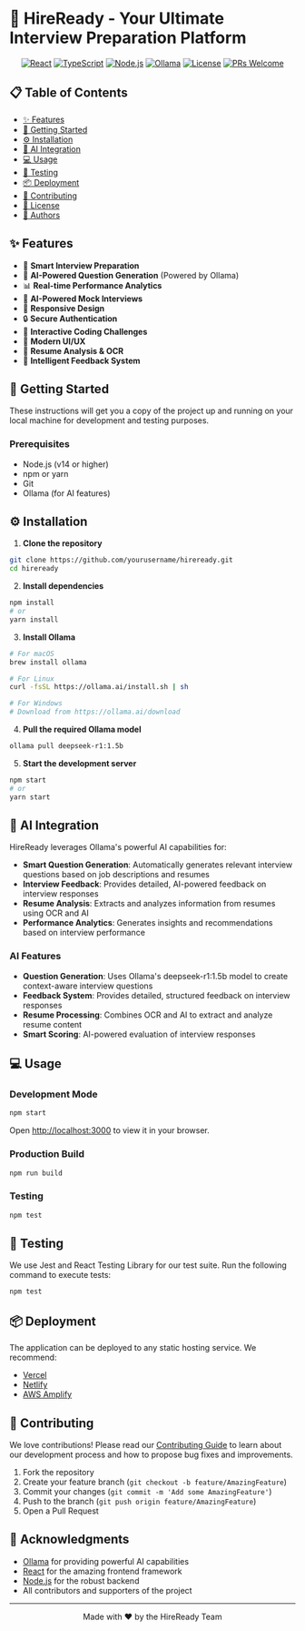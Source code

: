 # 🚀 HireReady - Your Ultimate Interview Preparation Platform

<div align="center">

[![React](https://img.shields.io/badge/React-20232A?style=for-the-badge&logo=react&logoColor=61DAFB)](https://reactjs.org/)
[![TypeScript](https://img.shields.io/badge/TypeScript-007ACC?style=for-the-badge&logo=typescript&logoColor=white)](https://www.typescriptlang.org/)
[![Node.js](https://img.shields.io/badge/Node.js-43853D?style=for-the-badge&logo=node.js&logoColor=white)](https://nodejs.org/)
[![Ollama](https://img.shields.io/badge/Ollama-FF6B6B?style=for-the-badge&logo=ollama&logoColor=white)](https://ollama.ai)
[![License](https://img.shields.io/badge/License-MIT-blue.svg)](https://opensource.org/licenses/MIT)
[![PRs Welcome](https://img.shields.io/badge/PRs-welcome-brightgreen.svg?style=flat-square)](http://makeapullrequest.com)

</div>

## 📋 Table of Contents
- [✨ Features](#-features)
- [🚀 Getting Started](#-getting-started)
- [⚙️ Installation](#️-installation)
- [🤖 AI Integration](#-ai-integration)
- [💻 Usage](#-usage)
- [🧪 Testing](#-testing)
- [📦 Deployment](#-deployment)
- [🤝 Contributing](#-contributing)
- [📄 License](#-license)
- [👥 Authors](#-authors)

## ✨ Features

- 🎯 **Smart Interview Preparation**
- 🤖 **AI-Powered Question Generation** (Powered by Ollama)
- 📊 **Real-time Performance Analytics**
- 🎤 **AI-Powered Mock Interviews**
- 📱 **Responsive Design**
- 🔒 **Secure Authentication**
- 📝 **Interactive Coding Challenges**
- 🎨 **Modern UI/UX**
- 📄 **Resume Analysis & OCR**
- 💬 **Intelligent Feedback System**

## 🚀 Getting Started

These instructions will get you a copy of the project up and running on your local machine for development and testing purposes.

### Prerequisites

- Node.js (v14 or higher)
- npm or yarn
- Git
- Ollama (for AI features)

## ⚙️ Installation

1. **Clone the repository**
```bash
git clone https://github.com/yourusername/hireready.git
cd hireready
```

2. **Install dependencies**
```bash
npm install
# or
yarn install
```

3. **Install Ollama**
```bash
# For macOS
brew install ollama

# For Linux
curl -fsSL https://ollama.ai/install.sh | sh

# For Windows
# Download from https://ollama.ai/download
```

4. **Pull the required Ollama model**
```bash
ollama pull deepseek-r1:1.5b
```

5. **Start the development server**
```bash
npm start
# or
yarn start
```

## 🤖 AI Integration

HireReady leverages Ollama's powerful AI capabilities for:

- **Smart Question Generation**: Automatically generates relevant interview questions based on job descriptions and resumes
- **Interview Feedback**: Provides detailed, AI-powered feedback on interview responses
- **Resume Analysis**: Extracts and analyzes information from resumes using OCR and AI
- **Performance Analytics**: Generates insights and recommendations based on interview performance

### AI Features

- **Question Generation**: Uses Ollama's deepseek-r1:1.5b model to create context-aware interview questions
- **Feedback System**: Provides detailed, structured feedback on interview responses
- **Resume Processing**: Combines OCR and AI to extract and analyze resume content
- **Smart Scoring**: AI-powered evaluation of interview responses

## 💻 Usage

### Development Mode
```bash
npm start
```
Open [http://localhost:3000](http://localhost:3000) to view it in your browser.

### Production Build
```bash
npm run build
```

### Testing
```bash
npm test
```

## 🧪 Testing

We use Jest and React Testing Library for our test suite. Run the following command to execute tests:

```bash
npm test
```

## 📦 Deployment

The application can be deployed to any static hosting service. We recommend:

- [Vercel](https://vercel.com)
- [Netlify](https://www.netlify.com)
- [AWS Amplify](https://aws.amazon.com/amplify/)

## 🤝 Contributing

We love contributions! Please read our [Contributing Guide](CONTRIBUTING.md) to learn about our development process and how to propose bug fixes and improvements.

1. Fork the repository
2. Create your feature branch (`git checkout -b feature/AmazingFeature`)
3. Commit your changes (`git commit -m 'Add some AmazingFeature'`)
4. Push to the branch (`git push origin feature/AmazingFeature`)
5. Open a Pull Request

## 🙏 Acknowledgments

- [Ollama](https://ollama.ai) for providing powerful AI capabilities
- [React](https://reactjs.org) for the amazing frontend framework
- [Node.js](https://nodejs.org) for the robust backend
- All contributors and supporters of the project

---

<div align="center">
  
Made with ❤️ by the HireReady Team

</div>
